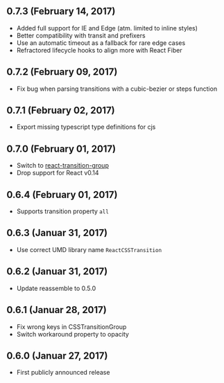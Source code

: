 ## 0.7.3 (February 14, 2017)

- Added full support for IE and Edge (atm. limited to inline styles)
- Better compatibility with transit and prefixers
- Use an automatic timeout as a fallback for rare edge cases
- Refractored lifecycle hooks to align more with React Fiber

## 0.7.2 (February 09, 2017)

- Fix bug when parsing transitions with a cubic-bezier or steps function

## 0.7.1 (February 02, 2017)

- Export missing typescript type definitions for cjs

## 0.7.0 (February 01, 2017)

- Switch to [react-transition-group](https://github.com/reactjs/react-transition-group)
- Drop support for React v0.14

## 0.6.4 (February 01, 2017)

- Supports transition property `all`

## 0.6.3 (Januar 31, 2017)

- Use correct UMD library name `ReactCSSTransition`

## 0.6.2 (Januar 31, 2017)

- Update reassemble to 0.5.0

## 0.6.1 (Januar 28, 2017)

- Fix wrong keys in CSSTransitionGroup
- Switch workaround property to opacity

## 0.6.0 (Januar 27, 2017)

- First publicly announced release

